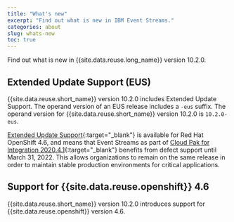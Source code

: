 ```yaml
---
title: "What's new"
excerpt: "Find out what is new in IBM Event Streams."
categories: about
slug: whats-new
toc: true
---
```


Find out what is new in {{site.data.reuse.long_name}} version 10.2.0.

## Extended Update Support (EUS)

{{site.data.reuse.short_name}} version 10.2.0 includes Extended Update Support. The operand version of an EUS release includes a `-eus` suffix. The operand version for {{site.data.reuse.short_name}} version 10.2.0 is `10.2.0-eus`.

[Extended Update Support](https://access.redhat.com/support/policy/updates/openshift-eus){:target="_blank"} is available for Red Hat OpenShift 4.6, and means that Event Streams as part of [Cloud Pak for Integration 2020.4.1](https://sda-prod.mybluemix.net/common/ssi/ShowDoc.wss?docURL=/common/ssi/rep_ca/5/899/ENUSLP20-0545/index.html&request_locale=en&_ga=2.119248013.505703234.1607008036-2082956701.1571866332){:target="_blank"} benefits from defect support until March 31, 2022. This allows organizations to remain on the same release in order to maintain stable production environments for critical applications.

## Support for {{site.data.reuse.openshift}} 4.6

{{site.data.reuse.short_name}} version 10.2.0 introduces support for {{site.data.reuse.openshift}} version 4.6.
